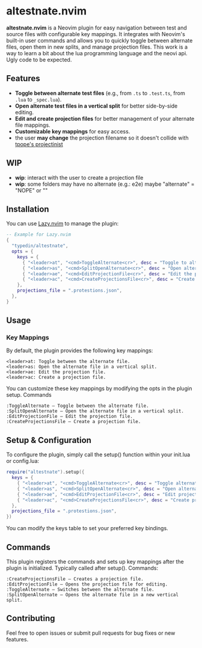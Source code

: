 # altestnate.nvim

**altestnate.nvim** is a Neovim plugin for easy navigation between test and source files with configurable key mappings. It integrates with Neovim's built-in user commands and allows you to quickly toggle between alternate files, open them in new splits, and manage projection files.
This work is a way to learn a bit about the lua programming language and the neovi api. Ugly code to be expected.

## Features

- **Toggle between alternate test files** (e.g., from `.ts` to `.test.ts`, from `.lua` to `_spec.lua`).
- **Open alternate test files in a vertical split** for better side-by-side editing.
- **Edit and create projection files** for better management of your alternate file mappings.
- **Customizable key mappings** for easy access.
- the user **may change** the projection filename so it doesn't collide with [tpope's projectinist](https://github.com/tpope/vim-projectionist) 

## WIP
- **wip**: interact with the user to create a projection file
- **wip**: some folders may have no alternate (e.g.: e2e) maybe "alternate" = "NOPE" or ""

## Installation

You can use [Lazy.nvim](https://github.com/folke/lazy.nvim) to manage the plugin:

```lua
-- Example for Lazy.nvim
{
  "typedin/altestnate",
  opts = {
    keys = {
      { "<leader>at", "<cmd>ToggleAlternate<cr>", desc = "Toggle to alternate file" },
      { "<leader>as", "<cmd>SplitOpenAlternate<cr>", desc = "Open alternate file in new vertical split" },
      { "<leader>ae", "<cmd>EditProjectionFile<cr>", desc = "Edit the projection file" },
      { "<leader>ac", "<cmd>CreateProjectionsFile<cr>", desc = "Create a projection file" },
    },
    projections_file = ".protestions.json",
  },
}
```
## Usage
### Key Mappings

By default, the plugin provides the following key mappings:

    <leader>at: Toggle between the alternate file.
    <leader>as: Open the alternate file in a vertical split.
    <leader>ae: Edit the projection file.
    <leader>ac: Create a projection file.

You can customize these key mappings by modifying the opts in the plugin setup.
Commands

    :ToggleAlternate – Toggle between the alternate file.
    :SplitOpenAlternate – Open the alternate file in a vertical split.
    :EditProjectionFile – Edit the projection file.
    :CreateProjectionsFile – Create a projection file.

## Setup & Configuration

To configure the plugin, simply call the setup() function within your init.lua or config.lua:

```lua
require("altestnate").setup({
  keys = {
    { "<leader>at", "<cmd>ToggleAlternate<cr>", desc = "Toggle alternate file" },
    { "<leader>as", "<cmd>SplitOpenAlternate<cr>", desc = "Open alternate file in new split" },
    { "<leader>ae", "<cmd>EditProjectionFile<cr>", desc = "Edit projection file" },
    { "<leader>ac", "<cmd>CreateProjectionsFile<cr>", desc = "Create projection file" },
  },
  projections_file = ".protestions.json",
})
```

You can modify the keys table to set your preferred key bindings.

## Commands
This plugin registers the commands and sets up key mappings after the plugin is initialized. Typically called after setup().
Commands:

    :CreateProjectionsFile – Creates a projection file.
    :EditProjectionFile – Opens the projection file for editing.
    :ToggleAlternate – Switches between the alternate file.
    :SplitOpenAlternate – Opens the alternate file in a new vertical split.

## Contributing

Feel free to open issues or submit pull requests for bug fixes or new features.
